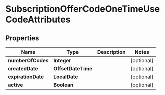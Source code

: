 

# SubscriptionOfferCodeOneTimeUseCodeAttributes


## Properties

| Name | Type | Description | Notes |
|------------ | ------------- | ------------- | -------------|
|**numberOfCodes** | **Integer** |  |  [optional] |
|**createdDate** | **OffsetDateTime** |  |  [optional] |
|**expirationDate** | **LocalDate** |  |  [optional] |
|**active** | **Boolean** |  |  [optional] |



